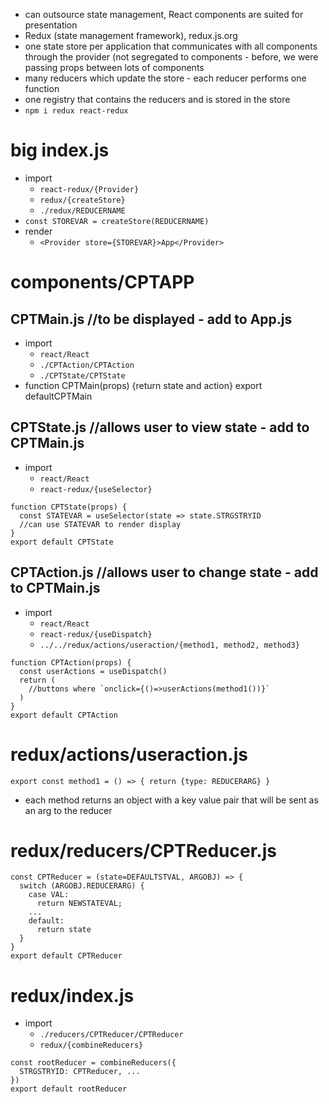 * can outsource state management, React components are suited for presentation
* Redux (state management framework), redux.js.org
* one state store per application that communicates with all components through the provider (not segregated to components - before, we were passing props between lots of components
* many reducers which update the store - each reducer performs one function
* one registry that contains the reducers and is stored in the store
* `npm i redux react-redux`
# big index.js
* import
  * `react-redux/{Provider}`
  * `redux/{createStore}`
  * `./redux/REDUCERNAME`
* `const STOREVAR = createStore(REDUCERNAME)`
* render
  * `<Provider store={STOREVAR}>App</Provider>`
# components/CPTAPP
## CPTMain.js //to be displayed - add to App.js
* import
  * `react/React`
  * `./CPTAction/CPTAction`
  * `./CPTState/CPTState`
* function CPTMain(props) {return state and action} export defaultCPTMain
## CPTState.js //allows user to view state - add to CPTMain.js
* import
  * `react/React`
  * `react-redux/{useSelector}`
```
function CPTState(props) {
  const STATEVAR = useSelector(state => state.STRGSTRYID
  //can use STATEVAR to render display
}
export default CPTState
```
## CPTAction.js //allows user to change state - add to CPTMain.js
* import
  * `react/React`
  * `react-redux/{useDispatch}`
  * `../../redux/actions/useraction/{method1, method2, method3}`
```
function CPTAction(props) {
  const userActions = useDispatch()
  return (
    //buttons where `onclick={()=>userActions(method1())}`
  )
}
export default CPTAction
```
# redux/actions/useraction.js
`export const method1 = () => { return {type: REDUCERARG} }`
* each method returns an object with a key value pair that will be sent as an arg to the reducer
# redux/reducers/CPTReducer.js
```
const CPTReducer = (state=DEFAULTSTVAL, ARGOBJ) => {
  switch (ARGOBJ.REDUCERARG) {
    case VAL:
      return NEWSTATEVAL;
    ...
    default:
      return state
  }
}
export default CPTReducer
```
# redux/index.js
* import
  * `./reducers/CPTReducer/CPTReducer`
  * `redux/{combineReducers}`
```
const rootReducer = combineReducers({
  STRGSTRYID: CPTReducer, ...
})
export default rootReducer
```
